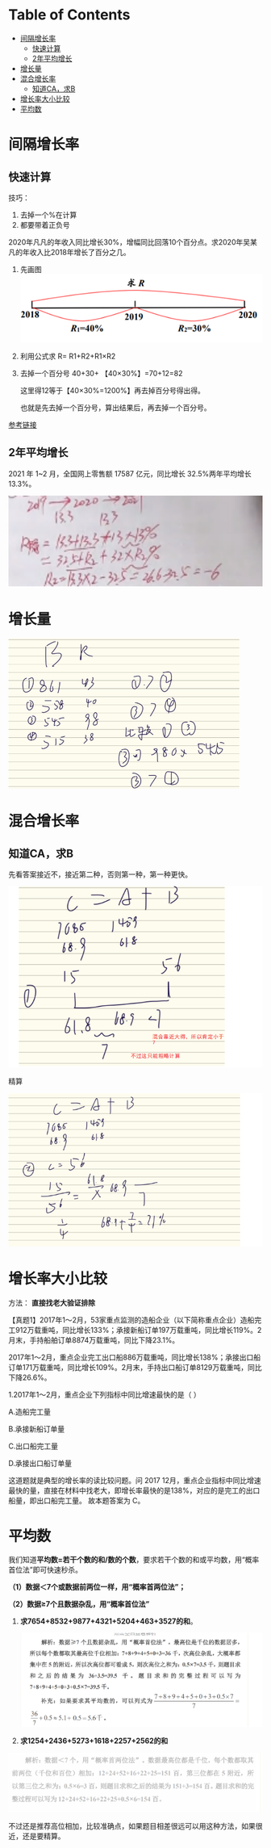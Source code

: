 # Table of Contents

* [间隔增长率](#间隔增长率)
  * [快速计算](#快速计算)
  * [2年平均增长](#2年平均增长)
* [增长量](#增长量)
* [混合增长率](#混合增长率)
  * [知道CA，求B](#知道ca求b)
* [增长率大小比较](#增长率大小比较)
* [平均数](#平均数)




# 间隔增长率

## 快速计算

技巧：

1. 去掉一个%在计算
2. 都要带着正负号

2020年凡凡的年收入同比增长30%，增幅同比回落10个百分点。求2020年吴某凡的年收入比2018年增长了百分之几。

1. 先画图 ![image-20240124083313662](.images/image-20240124083313662.png)

2. 利用公式求 R= R1+R2+R1×R2

3. 去掉一个百分号 40+30+ 【40×30%】=70+12=82

    这里得12等于【40×30%=1200%】再去掉百分号得出得。

    也就是先去掉一个百分号，算出结果后，再去掉一个百分号。

[参考链接](https://mp.weixin.qq.com/s/1MAKcudygEQyOELVhqkReQ)

## 2年平均增长

2021 年 1~2 月，全国网上零售额 17587 亿元，同比增长 32.5%两年平均增长13.3%。

![image-20240123211929345](.images/image-20240123211929345.png)





# 增长量

![image-20240123212300129](.images/image-20240123212300129.png)



# 混合增长率

## 知道CA，求B

先看答案接近不，接近第二种，否则第一种，第一种更快。

![image-20240123212731458](.images/image-20240123212731458.png)

精算

![image-20240123212949890](.images/image-20240123212949890.png)



# 增长率大小比较

方法： **直接找老大验证排除**

【真题1】2017年1～2月，53家重点监测的造船企业（以下简称重点企业）造船完工912万载重吨，同比增长133%；承接新船订单197万载重吨，同比增长119%。2月末，手持船舶订单8874万载重吨，同比下降23.1%。

2017年1～2月，重点企业完工出口船886万载重吨，同比增长138%；承接出口船订单171万载重吨，同比增长109%。2月末，手持出口船订单8129万载重吨，同比下降26.6%。

1.2017年1～2月，重点企业下列指标中同比增速最快的是（  ）

A.造船完工量

B.承接新船订单量

C.出口船完工量

D.承接出口船订单量

这道题就是典型的增长率的读比较问题。问 2017 12月，重点企业指标中同比增速最快的量，直接在材料中找老大，即增长率最快的是138%，对应的是完工的出口船量，即出口船完工量。
故本题答案为 C。



# 平均数

我们知道**平均数=若干个数的和/数的个数**，要求若干个数的和或平均数，用“概率首位法”即可快速秒杀。

**（1）数据＜7个或数据前两位一样，用“概率首两位法”；**

**（2）数据≥7个且数据杂乱，用“概率首位法”**

1. **求7654+8532+9877+4321+5204+463+3527的和**。

   ![image-20240124215559170](.images/image-20240124215559170.png)

2. **求1254+2436+5273+1618+2257+2562的和**

![image-20240124215609169](.images/image-20240124215609169.png)

不过还是推荐高位相加，比较准确点，如果题目相差很远可以用这种方法，如果很近，还是要精算。
